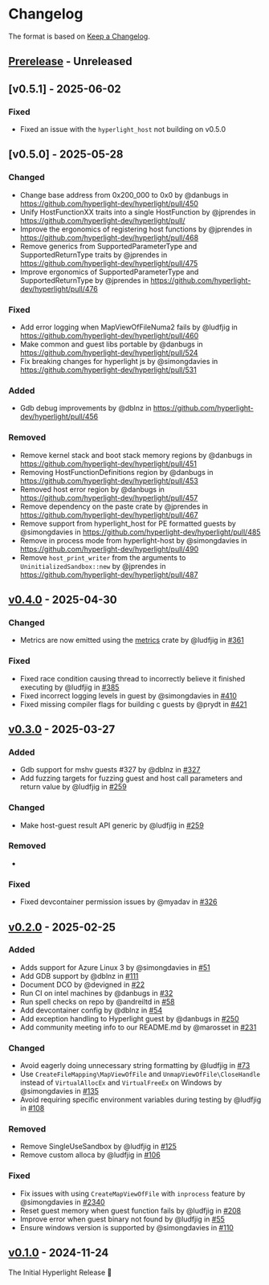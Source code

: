 # Changelog

The format is based on [Keep a Changelog](https://keepachangelog.com/en/1.1.0/).

## [Prerelease] - Unreleased

## [v0.5.1] - 2025-06-02
### Fixed
- Fixed an issue with the `hyperlight_host` not building on v0.5.0

## [v0.5.0] - 2025-05-28

### Changed
- Change base address from 0x200_000 to 0x0 by @danbugs in https://github.com/hyperlight-dev/hyperlight/pull/450
- Unify HostFunctionXX traits into a single HostFunction by @jprendes in https://github.com/hyperlight-dev/hyperlight/pull/
- Improve the ergonomics of registering host functions by @jprendes in https://github.com/hyperlight-dev/hyperlight/pull/468
- Remove generics from SupportedParameterType and SupportedReturnType traits by @jprendes in https://github.com/hyperlight-dev/hyperlight/pull/475
- Improve ergonomics of SupportedParameterType and SupportedReturnType by @jprendes in https://github.com/hyperlight-dev/hyperlight/pull/476

### Fixed
- Add error logging when MapViewOfFileNuma2 fails by @ludfjig in https://github.com/hyperlight-dev/hyperlight/pull/460
- Make common and guest libs portable by @danbugs in https://github.com/hyperlight-dev/hyperlight/pull/524
- Fix breaking changes for hyperlight js by @simongdavies in https://github.com/hyperlight-dev/hyperlight/pull/531

### Added
- Gdb debug improvements by @dblnz in https://github.com/hyperlight-dev/hyperlight/pull/456

### Removed  
- Remove kernel stack and boot stack memory regions by @danbugs in https://github.com/hyperlight-dev/hyperlight/pull/451
- Removing HostFunctionDefinitions region by @danbugs in https://github.com/hyperlight-dev/hyperlight/pull/453
- Removed host error region by @danbugs in https://github.com/hyperlight-dev/hyperlight/pull/457
- Remove dependency on the paste crate by @jprendes in https://github.com/hyperlight-dev/hyperlight/pull/467
- Remove support from hyperlight_host for PE formatted guests by @simongdavies in https://github.com/hyperlight-dev/hyperlight/pull/485
- Remove in process mode from hyperlight-host by @simongdavies in https://github.com/hyperlight-dev/hyperlight/pull/490
- Remove `host_print_writer` from the arguments to `UninitializedSandbox::new` by @jprendes in https://github.com/hyperlight-dev/hyperlight/pull/487


## [v0.4.0] - 2025-04-30

### Changed
- Metrics are now emitted using the [metrics](https://crates.io/crates/metrics) crate by @ludfjig in [#361](https://github.com/hyperlight-dev/hyperlight/pull/361)

### Fixed
- Fixed race condition causing thread to incorrectly believe it finished executing by @ludfjig in [#385](https://github.com/hyperlight-dev/hyperlight/pull/385)
- Fixed incorrect logging levels in guest by @simongdavies in [#410](https://github.com/hyperlight-dev/hyperlight/pull/410)
- Fixed missing compiler flags for building c guests by @prydt in [#421](https://github.com/hyperlight-dev/hyperlight/pull/421) 

## [v0.3.0] - 2025-03-27

### Added
- Gdb support for mshv guests #327 by @dblnz in [#327](https://github.com/hyperlight-dev/hyperlight/pull/327)
- Add fuzzing targets for fuzzing guest and host call parameters and return value by @ludfjig in [#259](https://github.com/hyperlight-dev/hyperlight/pull/259)

### Changed
- Make host-guest result API generic by @ludfjig in [#259](https://github.com/hyperlight-dev/hyperlight/pull/259)

### Removed  
- 

### Fixed  
- Fixed devcontainer permission issues by @myadav in [#326](https://github.com/hyperlight-dev/hyperlight/pull/326)

## [v0.2.0] - 2025-02-25

### Added  
- Adds support for Azure Linux 3 by @simongdavies in [#51](https://github.com/hyperlight-dev/hyperlight/pull/51)  
- Add GDB support by @dblnz in [#111](https://github.com/hyperlight-dev/hyperlight/pull/111)  
- Document DCO by @devigned in [#22](https://github.com/hyperlight-dev/hyperlight/pull/22)  
- Run CI on intel machines by @danbugs in [#32](https://github.com/hyperlight-dev/hyperlight/pull/32)  
- Run spell checks on repo by @andreiltd in [#58](https://github.com/hyperlight-dev/hyperlight/pull/58)  
- Add devcontainer config by @dblnz in [#54](https://github.com/hyperlight-dev/hyperlight/pull/54)  
- Add exception handling to Hyperlight guest by @danbugs in [#250](https://github.com/hyperlight-dev/hyperlight/pull/250)  
- Add community meeting info to our README.md by @marosset in [#231](https://github.com/hyperlight-dev/hyperlight/pull/231)  

### Changed  
- Avoid eagerly doing unnecessary string formatting by @ludfjig in [#73](https://github.com/hyperlight-dev/hyperlight/pull/73)  
- Use `CreateFileMapping\MapViewOfFile` and `UnmapViewOfFile\CloseHandle` instead of `VirtualAllocEx` and `VirtualFreeEx` on Windows by @simongdavies in [#135](https://github.com/hyperlight-dev/hyperlight/pull/135)  
- Avoid requiring specific environment variables during testing by @ludfjig in [#108](https://github.com/hyperlight-dev/hyperlight/pull/108)  

### Removed  
- Remove SingleUseSandbox by @ludfjig in [#125](https://github.com/hyperlight-dev/hyperlight/pull/125)  
- Remove custom alloca by @ludfjig in [#106](https://github.com/hyperlight-dev/hyperlight/pull/106)  

### Fixed  
- Fix issues with using `CreateMapViewOfFile` with `inprocess` feature by @simongdavies in [#2340](https://github.com/hyperlight-dev/hyperlight/pull/2340)  
- Reset guest memory when guest function fails by @ludfjig in [#208](https://github.com/hyperlight-dev/hyperlight/pull/208)  
- Improve error when guest binary not found by @ludfjig in [#55](https://github.com/hyperlight-dev/hyperlight/pull/55)  
- Ensure windows version is supported by @simongdavies in [#110](https://github.com/hyperlight-dev/hyperlight/pull/110)  



## [v0.1.0] - 2024-11-24

The Initial Hyperlight Release 🎉 


[Prerelease]: <https://github.com/hyperlight-dev/hyperlight/compare/v0.4.0..HEAD>
[v0.4.0]: <https://github.com/hyperlight-dev/hyperlight/compare/v0.3.0...v0.4.0>
[v0.3.0]: <https://github.com/hyperlight-dev/hyperlight/compare/v0.2.0...v0.3.0>
[v0.2.0]: <https://github.com/hyperlight-dev/hyperlight/compare/v0.1.0...v0.2.0>
[v0.1.0]: <https://github.com/hyperlight-dev/hyperlight/releases/tag/v0.1.0>
